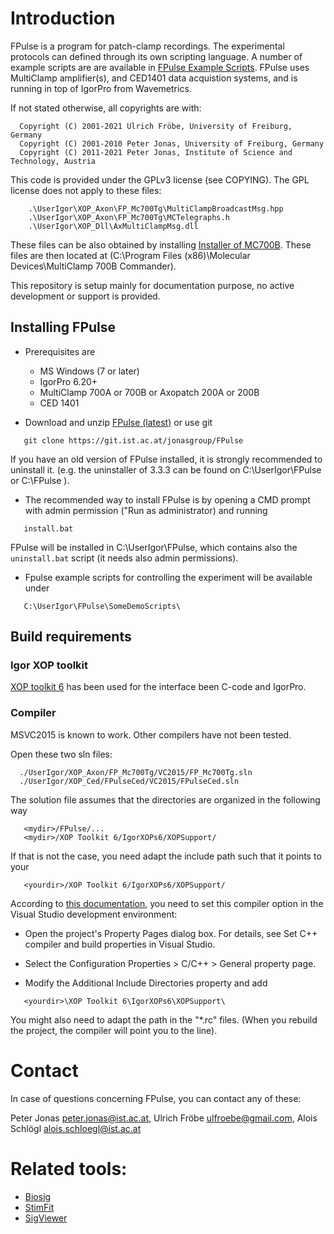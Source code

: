 # Introduction

FPulse is a program for patch-clamp recordings. The experimental protocols can defined through its own scripting language. A number of example scripts are are available in [FPulse Example Scripts](https://git.ist.ac.at/jonasgroup/FPulse/-/tree/master/UserIgor/FPulse/SomeDemoScripts). FPulse uses MultiClamp amplifier(s), and CED1401 data acquistion systems, and is running in top of IgorPro from Wavemetrics.

If not stated otherwise, all copyrights are with:

```
  Copyright (C) 2001-2021 Ulrich Fröbe, University of Freiburg, Germany
  Copyright (C) 2001-2010 Peter Jonas, University of Freiburg, Germany
  Copyright (C) 2011-2021 Peter Jonas, Institute of Science and Technology, Austria
```

This code is provided under the GPLv3 license (see COPYING). The GPL license does not apply to these files:

```
	.\UserIgor\XOP_Axon\FP_Mc700Tg\MultiClampBroadcastMsg.hpp
	.\UserIgor\XOP_Axon\FP_Mc700Tg\MCTelegraphs.h
	.\UserIgor\XOP_Dll\AxMultiClampMsg.dll
```

These files can be also obtained by installing [Installer of MC700B](http://axograph.com/installers/MultiClamp_2_1_0_16.exe). These files are then located at (C:\Program Files (x86)\Molecular Devices\MultiClamp 700B Commander).

This repository is setup mainly for documentation purpose, no active development or support is provided.


## Installing FPulse
* Prerequisites are
	- MS Windows (7 or later)
	- IgorPro 6.20+
	- MultiClamp 700A or 700B  or  Axopatch 200A or 200B
	- CED 1401

* Download and unzip [FPulse (latest)](https://git.ist.ac.at/jonasgroup/FPulse/-/archive/master/FPulse-master.zip) or use git

```
   git clone https://git.ist.ac.at/jonasgroup/FPulse
```

If you have an old version of FPulse installed, it is strongly recommended to uninstall it. (e.g. the uninstaller of 3.3.3 can be found on C:\UserIgor\FPulse or C:\FPulse ).

* The recommended way to install FPulse is by opening a CMD prompt with admin permission ("Run as administrator) and running

```
   install.bat
```
FPulse will be installed in C:\UserIgor\FPulse, which contains also the ```uninstall.bat``` script (it needs also admin permissions).


* Fpulse example scripts for controlling the experiment will be available under

```
   C:\UserIgor\FPulse\SomeDemoScripts\
```


## Build requirements

### Igor XOP toolkit

[XOP toolkit 6](https://www.wavemetrics.com/products/xoptoolkit "XOP toolkit 6") has been used for the interface been C-code and IgorPro.

[1]: https://www.wavemetrics.com/products/xoptoolkit "XOP toolkit"


### Compiler
   MSVC2015 is known to work. Other compilers have not been tested.


Open these two sln files:

```
  ./UserIgor/XOP_Axon/FP_Mc700Tg/VC2015/FP_Mc700Tg.sln
  ./UserIgor/XOP_Ced/FPulseCed/VC2015/FPulseCed.sln
```

The solution file assumes that the directories are organized in the following way

```
   <mydir>/FPulse/...
   <mydir>/XOP Toolkit 6/IgorXOPs6/XOPSupport/
```

If that is not the case, you need adapt the include path such that it points to your

```
   <yourdir>/XOP Toolkit 6/IgorXOPs6/XOPSupport/
```


According to [this documentation](https://docs.microsoft.com/en-us/cpp/build/reference/i-additional-include-directories?view=msvc-160), you need to set this compiler option in the Visual Studio development environment:

- Open the project's Property Pages dialog box. For details, see Set C++ compiler and build properties in Visual Studio.

- Select the Configuration Properties > C/C++ > General property page.

- Modify the Additional Include Directories property and add 
```
   <yourdir>\XOP Toolkit 6\IgorXOPs6\XOPSupport\
```

You might also need to adapt the path in the "*.rc" files. (When you rebuild the project, the compiler will point you to the line). 


# Contact
In case of questions concerning FPulse, you can contact any of these: 

  Peter Jonas <peter.jonas@ist.ac.at>,
  Ulrich Fröbe <ulfroebe@gmail.com>,
  Alois Schlögl <alois.schloegl@ist.ac.at>


# Related tools:
* [Biosig](https://biosig.sourceforge.io/)
* [StimFit](http://stimfit.org)
* [SigViewer](https://github.com/cbrnr/sigviewer)



